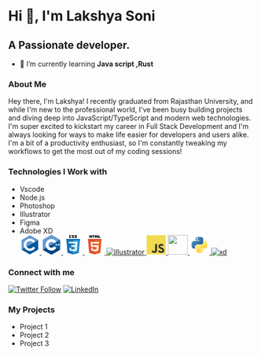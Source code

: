 <link rel="preconnect" href="https://fonts.googleapis.com">
<link rel="preconnect" href="https://fonts.gstatic.com" crossorigin>
<link href="https://fonts.googleapis.com/css2?family=Gothic+A1&display=swap" rel="stylesheet">


# Hi 👋, I'm Lakshya Soni
## A Passionate developer.

<img align="right" src="https://mir-s3-cdn-cf.behance.net/project_modules/max_1200/06f21a161921919.63cd7887d0a70.gif" alt="">

- 🌱 I’m currently learning **Java script ,Rust**

### About Me
Hey there, I'm Lakshya! I recently graduated from Rajasthan University, and while I'm new to the professional world, I've been busy building projects and diving deep into JavaScript/TypeScript and modern web technologies. I'm super excited to kickstart my career in Full Stack Development and I'm always looking for ways to make life easier for developers and users alike. I'm a bit of a productivity enthusiast, so I'm constantly tweaking my workflows to get the most out of my coding sessions!

### Technologies I Work with
- Vscode
- Node.js
- Photoshop
- Illustrator
- Figma
- Adobe XD
  <div align="left">
    <a href="https://www.cprogramming.com/" target="_blank">
        <img src="https://raw.githubusercontent.com/devicons/devicon/master/icons/c/c-original.svg" alt="c" width="40" height="40"/>
    </a>
    <a href="https://www.w3schools.com/cpp/" target="_blank">
        <img src="https://raw.githubusercontent.com/devicons/devicon/master/icons/cplusplus/cplusplus-original.svg" alt="cplusplus" width="40" height="40"/>
    </a>
    <a href="https://www.w3schools.com/css/" target="_blank">
        <img src="https://raw.githubusercontent.com/devicons/devicon/master/icons/css3/css3-original-wordmark.svg" alt="css3" width="40" height="40"/>
    </a>
    <a href="https://developer.mozilla.org/en-US/docs/Web/HTML" target="_blank">
        <img src="https://raw.githubusercontent.com/devicons/devicon/master/icons/html5/html5-original-wordmark.svg" alt="html5" width="40" height="40"/>
    </a>
    <a href="https://www.adobe.com/products/illustrator.html" target="_blank">
        <img src="https://www.vectorlogo.zone/logos/adobe_illustrator/adobe_illustrator-icon.svg" alt="illustrator" width="40" height="40"/>
    </a>
    <a href="https://developer.mozilla.org/en-US/docs/Web/JavaScript" target="_blank">
        <img src="https://raw.githubusercontent.com/devicons/devicon/master/icons/javascript/javascript-original.svg" alt="javascript" width="40" height="40"/>
    </a>
    <a href="https://www.adobe.com/products/photoshop.html" target="_blank">
        <img src="https://avatars.githubusercontent.com/u/4542585?s=200&v=4" width="40" height="40"/>
    </a>
    <a href="https://www.python.org" target="_blank">
        <img src="https://raw.githubusercontent.com/devicons/devicon/master/icons/python/python-original.svg" alt="python" width="40" height="40"/>
    </a>
    <a href="https://www.adobe.com/products/xd.html" target="_blank">
        <img src="https://uxwing.com/wp-content/themes/uxwing/download/brands-and-social-media/adobe-xd-icon.png" alt="xd" width="40" height="40"/>
    </a>
</div>


### Connect with me
[![Twitter Follow](https://img.shields.io/twitter/follow/LakshyaSoni?style=social)](https://twitter.com/LakshyaSoni)
[![LinkedIn](https://img.shields.io/badge/-Lakshya%20Soni-blue?style=flat-square&logo=Linkedin&logoColor=white&link=https://www.linkedin.com/in/LakshyaSoni/)](https://www.linkedin.com/in/LakshyaSoni/)

### My Projects
- Project 1
- Project 2
- Project 3

